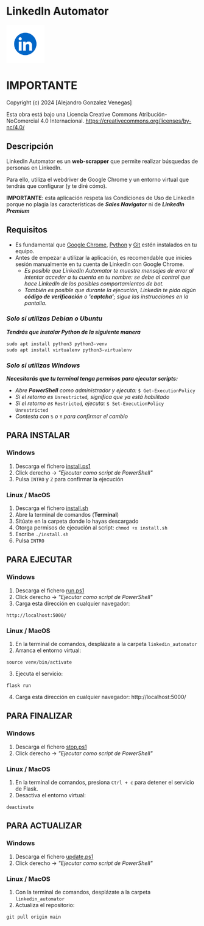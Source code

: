 # LinkedIn Automator
<img src="static/LinkedIn_Logo.png" alt="LinkedIn Logo" width="100">

# IMPORTANTE
Copyright (c) 2024 [Alejandro Gonzalez Venegas]

Esta obra está bajo una Licencia Creative Commons Atribución-NoComercial 4.0 Internacional.
https://creativecommons.org/licenses/by-nc/4.0/

## Descripción
LinkedIn Automator es un **web-scrapper** que permite realizar búsquedas de personas en LinkedIn. 

Para ello, utiliza el webdriver de Google Chrome y un entorno virtual que tendrás que configurar (y te diré cómo).

**IMPORTANTE**: esta aplicación respeta las Condiciones de Uso de LinkedIn porque no plagia las características de ***Sales Navigator*** ni de ***LinkedIn Premium***

## Requisitos

* Es fundamental que [Google Chrome](https://www.google.com/intl/es_es/chrome/), [Python](https://www.python.org/downloads/) y [Git](https://git-scm.com/downloads?ref=allthings.how) estén instalados en tu equipo.
* Antes de empezar a utilizar la aplicación, es recomendable que inicies sesión manualmente en tu cuenta de LinkedIn con Google Chrome. 
    * *Es posible que LinkedIn Automator te muestre mensajes de error al intentar acceder a tu cuenta en tu nombre: se debe al control que hace LinkedIn de los posibles comportamientos de bot.*
    * *También es posible que durante la ejecución, LinkedIn te pida algún **código de verificación** o **'captcha'**; sigue las instrucciones en la pantalla.*

### *Solo si utilizas Debian o Ubuntu*
***Tendrás que instalar Python de la siguiente manera***

```
sudo apt install python3 python3-venv
sudo apt install virtualenv python3-virtualenv
```


### *Solo si utilizas Windows*
***Necesitarás que tu terminal tenga permisos para ejecutar scripts:***

* *Abre **PowerShell** como administrador y ejecuta:* ```$ Get-ExecutionPolicy```
* *Si el retorno es* ```Unrestricted```*, significa que ya está habilitado*
* *Si el retorno es* ```Restricted```*, ejecuta:* ``` $ Set-ExecutionPolicy Unrestricted ```
* *Contesta con* ```S``` *o* ```Y``` *para confirmar el cambio*


## PARA INSTALAR

### Windows
1. Descarga el fichero [install.ps1](https://github.com/Metalex84/linkedin_automator/blob/main/install.ps1)
2. Click derecho -> *"Ejecutar como script de PowerShell"*
3. Pulsa ```INTRO``` y ```Z``` para confirmar la ejecución

### Linux / MacOS
1. Descarga el fichero [install.sh](https://github.com/Metalex84/linkedin_automator/blob/main/install.sh)
2. Abre la terminal de comandos (**Terminal**)
3. Sitúate en la carpeta donde lo hayas descargado
4. Otorga permisos de ejecución al script: ```chmod +x install.sh```
4. Escribe ```./install.sh```
5. Pulsa ```INTRO``` 

## PARA EJECUTAR
### Windows
1. Descarga el fichero [run.ps1](https://github.com/Metalex84/linkedin_automator/blob/main/run.ps1)
2. Click derecho -> *"Ejecutar como script de PowerShell"*
3. Carga esta dirección en cualquier navegador:
```
http://localhost:5000/
```

### Linux / MacOS
1. En la terminal de comandos, desplázate a la carpeta ```linkedin_automator```
2. Arranca el entorno virtual:
```
source venv/bin/activate
```
3. Ejecuta el servicio:
```
flask run
```
4. Carga esta dirección en cualquier navegador:
http://localhost:5000/

## PARA FINALIZAR
### Windows
1. Descarga el fichero [stop.ps1](https://github.com/Metalex84/linkedin_automator/blob/main/stop.ps1)
2. Click derecho -> *"Ejecutar como script de PowerShell"*

### Linux / MacOS
1. En la terminal de comandos, presiona ```Ctrl + c``` para detener el servicio de Flask.
2. Desactiva el entorno virtual:
```
deactivate
```
## PARA ACTUALIZAR
### Windows
1. Descarga el fichero [update.ps1](https://github.com/Metalex84/linkedin_automator/blob/main/update.ps1)
2. Click derecho -> *"Ejecutar como script de PowerShell"*

### Linux / MacOS
1. Con la terminal de comandos, desplázate a la carpeta ```linkedin_automator```
2. Actualiza el repositorio:
```
git pull origin main
```
